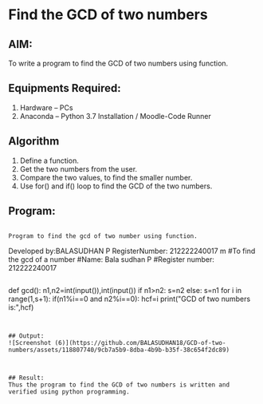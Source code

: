 # Find the GCD of two numbers

## AIM:
To write a program to find the GCD of two numbers using function.

## Equipments Required:
1. Hardware – PCs
2. Anaconda – Python 3.7 Installation / Moodle-Code Runner

## Algorithm
1. Define a function.
2. Get the two numbers from the user.
3. Compare the two values, to find the smaller number.
4. Use for() and if() loop to find the GCD of the two numbers.

## Program:
```

Program to find the gcd of two number using function.
```
Developed by:BALASUDHAN P 
RegisterNumber: 212222240017 
m #To find the gcd of a number 
#Name: Bala sudhan P
#Register number: 212222240017
```
```
def gcd():
    n1,n2=int(input()),int(input())
    if n1>n2:
        s=n2
    else:
        s=n1
    for i in range(1,s+1):
        if(n1%i==0 and n2%i==0):
            hcf=i
    print("GCD of two numbers is:",hcf)
```    
  

## Output:
![Screenshot (6)](https://github.com/BALASUDHAN18/GCD-of-two-numbers/assets/118807740/9cb7a5b9-8dba-4b9b-b35f-38c654f2dc89)



## Result:
Thus the program to find the GCD of two numbers is written and verified using python programming.
